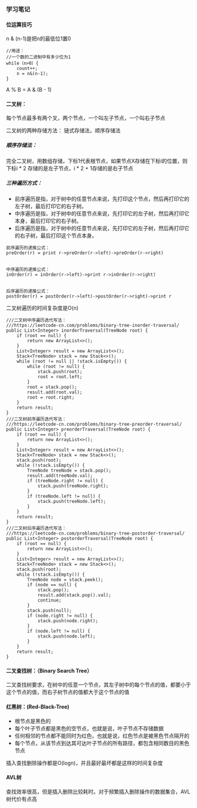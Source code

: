 ### 学习笔记

#### 位运算技巧
n & (n-1)是把n的最低位1置0
```text
//用途：
//一个数的二进制中有多少位为1
while（n>0）{
    count++;
    n = n&(n-1);
}
```
A % B = A & (B - 1)


#### 二叉树：
每个节点最多有两个叉，两个节点，一个叫左子节点，一个叫右子节点

二叉树的两种存储方法： 链式存储法，顺序存储法

##### 顺序存储法：
完全二叉树，用数组存储，下标1代表根节点，如果节点X存储在下标i的位置，则下标i * 2 存储的是左子节点，i * 2 + 1存储的是右子节点

##### 三种遍历方式：
* 前序遍历是指，对于树中的任意节点来说，先打印这个节点，然后再打印它的左子树，最后打印它的右子树。
* 中序遍历是指，对于树中的任意节点来说，先打印它的左子树，然后再打印它本身，最后打印它的右子树。
* 后序遍历是指，对于树中的任意节点来说，先打印它的左子树，然后再打印它的右子树，最后打印这个节点本身。
```
前序遍历的递推公式：
preOrder(r) = print r->preOrder(r->left)->preOrder(r->right)


中序遍历的递推公式：
inOrder(r) = inOrder(r->left)->print r->inOrder(r->right)


后序遍历的递推公式：
postOrder(r) = postOrder(r->left)->postOrder(r->right)->print r
```
二叉树遍历的时间复杂度是O(n)
```text
///二叉树中序遍历迭代写法：
///https://leetcode-cn.com/problems/binary-tree-inorder-traversal/
public List<Integer> inorderTraversal(TreeNode root) {
    if (root == null) {
        return new ArrayList<>();
    }
    List<Integer> result = new ArrayList<>();
    Stack<TreeNode> stack = new Stack<>();
    while (root != null || !stack.isEmpty()) {
        while (root != null) {
            stack.push(root);
            root = root.left;
        }
        root = stack.pop();
        result.add(root.val);
        root = root.right;
    }
    return result;
}
///二叉树前序遍历迭代写法：
///https://leetcode-cn.com/problems/binary-tree-preorder-traversal/
public List<Integer> preorderTraversal(TreeNode root) {
    if (root == null) {
        return new ArrayList<>();
    }
    List<Integer> result = new ArrayList<>();
    Stack<TreeNode> stack = new Stack<>();
    stack.push(root);
    while (!stack.isEmpty()) {
        TreeNode treeNode = stack.pop();
        result.add(treeNode.val);
        if (treeNode.right != null) {
            stack.push(treeNode.right);
        }
        if (treeNode.left != null) {
            stack.push(treeNode.left);
        }
    }
    return result;
}
///二叉树后序遍历迭代写法：
///https://leetcode-cn.com/problems/binary-tree-postorder-traversal/
public List<Integer> postorderTraversal(TreeNode root) {
    if (root == null) {
        return new ArrayList<>();
    }
    List<Integer> result = new ArrayList<>();
    Stack<TreeNode> stack = new Stack<>();
    stack.push(root);
    while (!stack.isEmpty()) {
        TreeNode node = stack.peek();
        if (node == null) {
            stack.pop();
            result.add(stack.pop().val);
            continue;
        }
        stack.push(null);
        if (node.right != null) {
            stack.push(node.right);
        }
        if (node.left != null) {
            stack.push(node.left);
        }
    }
    return result;
}
```
#### 二叉查找树：（Binary Search Tree）
二叉查找树要求，在树中的任意一个节点，其左子树中的每个节点的值，都要小于这个节点的值，而右子树节点的值都大于这个节点的值

#### 红黑树：(Red-Black-Tree)
* 根节点是黑色的
* 每个叶子节点都是黑色的空节点，也就是说，叶子节点不存储数据
* 任何相邻的节点都不能同时为红色，也就是说，红色节点是被黑色节点隔开的
* 每个节点，从该节点到达其可达叶子节点的所有路径，都包含相同数目的黑色节点

插入查找删除操作都是O(logn)，并且最好最坏都是这样的时间复杂度

#### AVL树 
查找效率很高，但是插入删除比较耗时。对于频繁插入删除操作的数据集合，AVL树代价有点高
